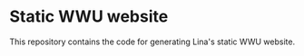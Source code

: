 Static WWU website
========
This repository contains the code for generating Lina's
static WWU website.
